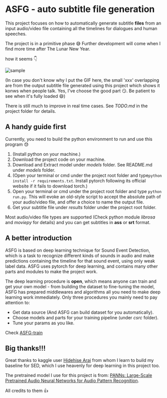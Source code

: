 # ASFG - auto subtitle file generation

This project focuses on how to automatically generate subtitle **files** from an input audio/video file containing all the timelines for dialogues and human speeches.

The project is in a primitive phase :sweat_smile: Further development will come when I find more time after The Lunar New Year.

how it seems :point_down:

![sample](.github/sample.gif)

(In case you don't know why I put the GIF here, the small 'xxx' overlapping are from the output subtitle file generated using this project which shows it konws when people talk. Yes, I've choose the good part :smirk:. Be patient to see when it's fully loaded :smile:)

There is still much to improve in real time cases. See *TODO.md* in the project folder for details.

## A handy guide first

Currently, you need to build the python environment to run and use this program :sweat:

1. (Install python on your machine.)
2. Download the project code on your machine.
3. Download and Extract model under *models* folder. See README.md under *models* folder.
4. (Open your terminal or cmd under the project root folder and type`python install -r requirements.txt`. Install pytorch following its official website if it fails to download torch.)
5. Open your terminal or cmd under the project root folder and type `python run.py`. This will evoke an old-style script to accept the absolute path of your audio/video file, and offer a choice to name the output file.
6. Get your subtitle file under *results* folder under the project root folder.

Most audio/video file types are supported (Check python module *librosa* and *moviepy* for details) and you can get subtitles in **ass** or **srt** format.

## A better introduction

ASFG is based on deep learning technique for Sound Event Detection, which is a task to recognize different kinds of sounds in audio and make predictions containing the timeline for that sound event, using only weak label data. ASFG uses pytorch for deep learning, and contains many other parts and modules to make the project work.

The deep learning procedure is **open**, which means anyone can train and get your own model - from building the dataset to fine-tuning the model, ASFG has prepared middlewares and algorithms all you need to make deep learning work immediately. Only three procedures you mainly need to pay attention to:

- Get data source (And ASFG can build dataset for you automatically).
- Choose models and parts for your training pipeline (under *csrc* folder).
- Tune your params as you like.

Check [ASFG-train](https://github.com/EMUNES/ASFG-train)

## Big thanks!!!

Great thanks to kaggle user [Hidehise Arai](https://www.kaggle.com/hidehisaarai1213) from whom I learn to build my baseline for SED, which I use heavenly for deep learning in this project too.

The pretrained model I use for this project is from: [PANNs: Large-Scale Pretrained Audio Neural Networks for Audio Pattern Recognition](https://arxiv.org/abs/1912.10211).

All credits to them :thumbsup:
